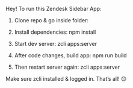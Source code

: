 Hey! To run this Zendesk Sidebar App:

1. Clone repo & go inside folder:
 
2. Install dependencies:
   npm install

3. Start dev server:
   zcli apps:server

4. After code changes, build app:
   npm run build

5. Then restart server again:
   zcli apps:server

Make sure zcli installed & logged in.
That’s all! 😊
